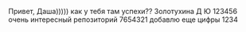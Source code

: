 Привет, Даша)))))
как у тебя там успехи??
Золотухина Д Ю
123456
очень интересный репозиторий
7654321
добавлю еще цифры 1234
